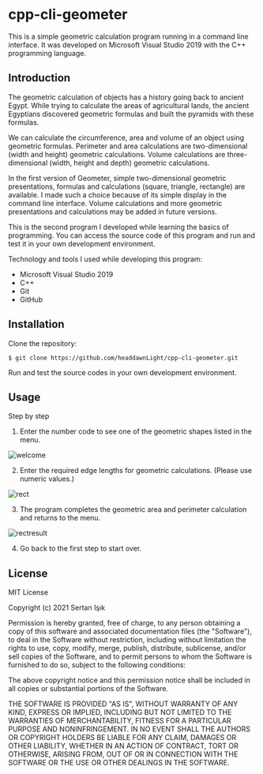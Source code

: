 # cpp-cli-geometer

This is a simple geometric calculation program running in a command line interface. It was developed on Microsoft Visual Studio 2019 with the C++ programming language.

## Introduction

The geometric calculation of objects has a history going back to ancient Egypt. While trying to calculate the areas of agricultural lands, the ancient Egyptians discovered geometric formulas and built the pyramids with these formulas.

We can calculate the circumference, area and volume of an object using geometric formulas. Perimeter and area calculations are two-dimensional (width and height) geometric calculations. Volume calculations are three-dimensional (width, height and depth) geometric calculations.

In the first version of Geometer, simple two-dimensional geometric presentations, formulas and calculations (square, triangle, rectangle) are available. I made such a choice because of its simple display in the command line interface. Volume calculations and more geometric presentations and calculations may be added in future versions.

This is the second program I developed while learning the basics of programming. You can access the source code of this program and run and test it in your own development environment.

Technology and tools I used while developing this program:

- Microsoft Visual Studio 2019
- C++
- Git
- GitHub

## Installation

Clone the repository:

    $ git clone https://github.com/headdawnLight/cpp-cli-geometer.git

Run and test the source codes in your own development environment. 

## Usage

Step by step

1. Enter the number code to see one of the geometric shapes listed in the menu.

![welcome](https://user-images.githubusercontent.com/82842186/129264320-ceb28116-f0e0-4343-ba39-20d6a25fea71.png)

2. Enter the required edge lengths for geometric calculations. (Please use numeric values.)

![rect](https://user-images.githubusercontent.com/82842186/129265616-3831bafc-1036-435b-8641-5a35967d8e12.png)

3. The program completes the geometric area and perimeter calculation and returns to the menu.

![rectresult](https://user-images.githubusercontent.com/82842186/129265644-f2f4df34-de09-4c55-928f-cd44234a797d.png)

4. Go back to the first step to start over.

## License

MIT License

Copyright (c) 2021 Sertan Işık

Permission is hereby granted, free of charge, to any person obtaining a copy
of this software and associated documentation files (the "Software"), to deal
in the Software without restriction, including without limitation the rights
to use, copy, modify, merge, publish, distribute, sublicense, and/or sell
copies of the Software, and to permit persons to whom the Software is
furnished to do so, subject to the following conditions:

The above copyright notice and this permission notice shall be included in all
copies or substantial portions of the Software.

THE SOFTWARE IS PROVIDED "AS IS", WITHOUT WARRANTY OF ANY KIND, EXPRESS OR
IMPLIED, INCLUDING BUT NOT LIMITED TO THE WARRANTIES OF MERCHANTABILITY,
FITNESS FOR A PARTICULAR PURPOSE AND NONINFRINGEMENT. IN NO EVENT SHALL THE
AUTHORS OR COPYRIGHT HOLDERS BE LIABLE FOR ANY CLAIM, DAMAGES OR OTHER
LIABILITY, WHETHER IN AN ACTION OF CONTRACT, TORT OR OTHERWISE, ARISING FROM,
OUT OF OR IN CONNECTION WITH THE SOFTWARE OR THE USE OR OTHER DEALINGS IN THE
SOFTWARE.
